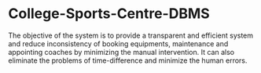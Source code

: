 # College-Sports-Centre-DBMS
The objective of the system is to provide a transparent and efficient system and reduce  inconsistency of booking equipments, maintenance and appointing coaches by minimizing  the manual intervention. It can also eliminate the problems of time-difference and minimize the human errors.
